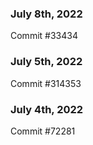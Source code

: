 ### July 8th, 2022

Commit #33434

### July 5th, 2022

Commit #314353


### July 4th, 2022

Commit #72281
